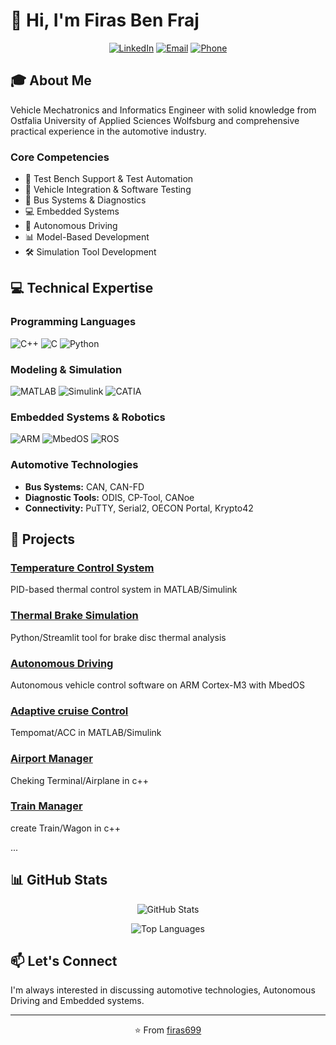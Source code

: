 # 👋 Hi, I'm Firas Ben Fraj

<div align="center">
  
[![LinkedIn](https://img.shields.io/badge/LinkedIn-Connect-0A66C2?style=for-the-badge&logo=linkedin)](https://www.linkedin.com/in/firas-ben-fraj-328a59324/)
[![Email](https://img.shields.io/badge/Email-Contact-D14836?style=for-the-badge&logo=gmail&logoColor=white)](mailto:firasbf6@gmail.com)
[![Phone](https://img.shields.io/badge/Phone-Call-25D366?style=for-the-badge&logo=whatsapp&logoColor=white)](tel:+4915733900666)

</div>

## 🎓 About Me

Vehicle Mechatronics and Informatics Engineer with solid knowledge from Ostfalia University of Applied Sciences Wolfsburg and comprehensive practical experience in the automotive industry.

### Core Competencies
- 🔧 Test Bench Support & Test Automation
- 🚗 Vehicle Integration & Software Testing
- 🔌 Bus Systems & Diagnostics
- 💻 Embedded Systems
- 🤖 Autonomous Driving
- 📊 Model-Based Development
- 🛠️ Simulation Tool Development

## 💻 Technical Expertise

### Programming Languages
![C++](https://img.shields.io/badge/C++-00599C?style=flat-square&logo=cplusplus&logoColor=white)
![C](https://img.shields.io/badge/C-A8B9CC?style=flat-square&logo=c&logoColor=white)
![Python](https://img.shields.io/badge/Python-3776AB?style=flat-square&logo=python&logoColor=white)

### Modeling & Simulation
![MATLAB](https://img.shields.io/badge/MATLAB-0076A8?style=flat-square&logo=mathworks&logoColor=white)
![Simulink](https://img.shields.io/badge/Simulink-FE7A16?style=flat-square)
![CATIA](https://img.shields.io/badge/CATIA-005386?style=flat-square)

### Embedded Systems & Robotics
![ARM](https://img.shields.io/badge/ARM_Cortex-0091BD?style=flat-square&logo=arm&logoColor=white)
![MbedOS](https://img.shields.io/badge/MbedOS-008C8C?style=flat-square)
![ROS](https://img.shields.io/badge/ROS/ROS2-22314E?style=flat-square&logo=ros&logoColor=white)

### Automotive Technologies
- **Bus Systems:** CAN, CAN-FD
- **Diagnostic Tools:** ODIS, CP-Tool, CANoe
- **Connectivity:** PuTTY, Serial2, OECON Portal, Krypto42

## 🚀 Projects

### [Temperature Control System](https://github.com/firas699/Temperaturregler_Matlab_Simulink)
PID-based thermal control system in MATLAB/Simulink

### [Thermal Brake Simulation](https://github.com/firas699/Thermisches_Bremssimulations-Tool_Paython_Streamlit)
Python/Streamlit tool for brake disc thermal analysis

### [Autonomous Driving](https://github.com/firas699/Autonomes_Fahren_mbedOS_ARMCortexM3)
Autonomous vehicle control software on ARM Cortex-M3 with MbedOS

### [Adaptive cruise Control](https://github.com/firas699/Tempomat_Folgefahrt_Simulink_Matlab)
Tempomat/ACC in MATLAB/Simulink

### [Airport Manager](https://github.com/firas699/Train_Manager_Waggon_Eigenschaften)
Cheking Terminal/Airplane in c++

### [Train Manager](https://github.com/firas699/Airport_Manager_Airplane_Checking)
create Train/Wagon in c++

...


## 📊 GitHub Stats

<div align="center">
  
![GitHub Stats](https://github-readme-stats.vercel.app/api?username=firas699&show_icons=true&theme=default&hide_border=true&count_private=true)

![Top Languages](https://github-readme-stats.vercel.app/api/top-langs/?username=firas699&layout=compact&theme=default&hide_border=true)

</div>


## 📫 Let's Connect

I'm always interested in discussing automotive technologies, Autonomous Driving and Embedded systems.

<div align="center">

---

⭐️ From [firas699](https://github.com/firas699)

</div>
